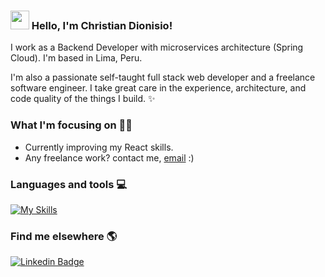 ### <img src="https://media.giphy.com/media/hvRJCLFzcasrR4ia7z/giphy.gif" width="30px"> Hello, I'm Christian Dionisio!

I work as a Backend Developer with microservices architecture (Spring Cloud). I'm based in Lima, Peru.

I'm also a passionate self-taught full stack web developer and a freelance software engineer. I take great care in the experience, architecture, and code quality of the things I build. ✨

### What I'm focusing on 👨‍💻

- Currently improving my React skills.<br />
- Any freelance work? contact me, [email](mailto:christiandionisio9432@gmail.com) :)

### Languages and tools 💻

[![My Skills](https://skillicons.dev/icons?i=java,spring,nodejs,typescript,angular,react,git,mongodb,postgresql,mysql,aws,docker,jenkins,grafana&perline=7)](https://skillicons.dev)

### Find me elsewhere 🌎

[![Linkedin Badge](https://img.shields.io/badge/-LinkedIn-blue?style=flat-square&logo=Linkedin&logoColor=white&link=https://www.linkedin.com/in/harshkumarkhatri/)](https://www.linkedin.com/in/christian-dionisio-triveño-64b323180/) 
